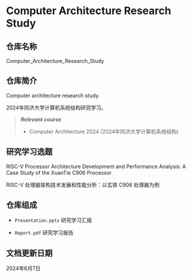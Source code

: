 # Computer Architecture Research Study

## 仓库名称

Computer_Architecture_Research_Study

## 仓库简介

Computer architecture research study.

2024年同济大学计算机系统结构研究学习。

> ***Relevant course***
> * Computer Architecture 2024 (2024年同济大学计算机系统结构)

## 研究学习选题

RISC-V Processor Architecture Development and Performance Analysis: A Case Study of the XuanTie C906 Processor

RISC-V 处理器架构技术发展和性能分析：以玄铁 C906 处理器为例

## 仓库组成

* `Presentation.pptx`
研究学习汇报

* `Report.pdf`
研究学习报告

## 文档更新日期

2024年6月7日
